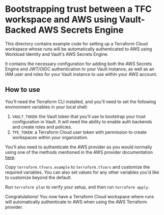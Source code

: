 # Bootstrapping trust between a TFC workspace and AWS using Vault-Backed AWS Secrets Engine

This directory contains example code for setting up a Terraform Cloud workspace whose runs will be automatically authenticated to AWS using Workload Identity and Vault's AWS Secrets Engine.

It contains the necessary configuration for adding both the AWS Secrets Engine and JWT/OIDC authentication to your Vault instance, as well as an IAM user and roles for your Vault instance to use within your AWS account.

## How to use

You'll need the Terraform CLI installed, and you'll need to set the following environment variables in your local shell:

1. `VAULT_TOKEN`: the Vault token that you'll use to bootstrap your trust configuration in Vault. It will need the ability to enable auth backends and create roles and policies.
1. `TFE_TOKEN`: a Terraform Cloud user token with permission to create workspaces within your organization.

You'll also need to authenticate the AWS provider as you would normally using one of the methods mentioned in the AWS provider documentation [here](https://registry.terraform.io/providers/hashicorp/aws/latest/docs#authentication-and-configuration).

Copy `terraform.tfvars.example` to `terraform.tfvars` and customize the required variables. You can also set values for any other variables you'd like to customize beyond the default.

Run `terraform plan` to verify your setup, and then run `terraform apply`.

Congratulations! You now have a Terraform Cloud workspace where runs will automatically authenticate to AWS when using the AWS Terraform provider.